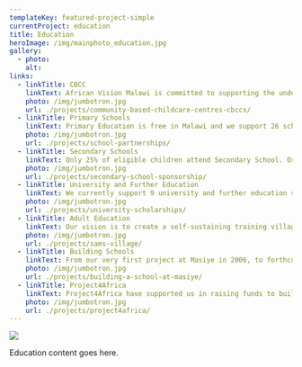 ```yaml
---
templateKey: featured-project-simple
currentProject: education
title: Education
heroImage: /img/mainphoto_education.jpg
gallery:
  - photo: 
    alt: 
links:
  - linkTitle: CBCC
    linkText: African Vision Malawi is committed to supporting the under 5's and have set up 9 Community Based Childcare Centres (CBCC) to date.    
    photo: /img/jumbotron.jpg
    url: ./projects/community-based-childcare-centres-cbccs/
  - linkTitle: Primary Schools
    linkText: Primary Education is free in Malawi and we support 26 schools in our area. Since African Vision Malawi started we have 18 of them partnered with schools in UK.
    photo: /img/jumbotron.jpg
    url: ./projects/school-partnerships/
  - linkTitle: Secondary Schools
    linkText: Only 25% of eligible children attend Secondary School. Orphans and ultra-poor are unable to go, although they may have received a place. They cannot afford the fees. We support 10 pupils per year and in 2015/16 are supporting 42 students.
    photo: /img/jumbotron.jpg
    url: ./projects/secondary-school-sponsorship/
  - linkTitle: University and Further Education
    linkText: We currently support 9 university and further education students, who are studying nursing, teaching, journalism and languages.
    photo: /img/jumbotron.jpg
    url: ./projects/university-scholarships/
  - linkTitle: Adult Education
    linkText: Our vision is to create a self-sustaining training village – Sam’s Village - on a 10 acre site in our area.
    photo: /img/jumbotron.jpg
    url: ./projects/sams-village/            
  - linkTitle: Building Schools
    linkText: From our very first project at Masiye in 2006, to forthcoming plans for Songwe, we have built a number of schools blocks and teachers' accommodation.
    photo: /img/jumbotron.jpg
    url: ./projects/building-a-school-at-masiye/
  - linkTitle: Project4Africa
    linkText: Project4Africa have supported us in raising funds to build Namanyanga School a teachers house and a pre-school with feeding centre. Subsequently they have also funded the M'bang'ombe Maternity Unit.
    photo: /img/jumbotron.jpg
    url: ./projects/project4africa/
---
```

![](https://res.cloudinary.com/african-vision-malawi/image/upload/v1551472964/sample.jpg)



Education content goes here.
